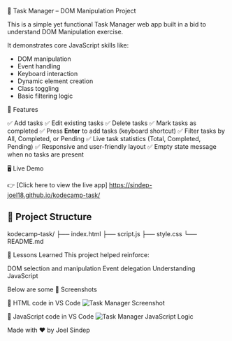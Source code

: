 📝 Task Manager – DOM Manipulation Project

This is a simple yet functional Task Manager web app built in a bid to understand DOM Manipulation exercise.

It demonstrates core JavaScript skills like:
- DOM manipulation
- Event handling
- Keyboard interaction
- Dynamic element creation
- Class toggling
- Basic filtering logic


🔧 Features

 ✅ Add tasks
 ✅ Edit existing tasks
 ✅ Delete tasks
 ✅ Mark tasks as completed
 ✅ Press **Enter** to add tasks (keyboard shortcut)
 ✅ Filter tasks by All, Completed, or Pending
 ✅ Live task statistics (Total, Completed, Pending)
 ✅ Responsive and user-friendly layout
 ✅ Empty state message when no tasks are present



🖥️ Live Demo

👉 [Click here to view the live app] https://sindep-joel18.github.io/kodecamp-task/




## 📁 Project Structure

kodecamp-task/
├── index.html
├── script.js
├── style.css
└── README.md

🧠 Lessons Learned
This project helped reinforce:

DOM selection and manipulation
Event delegation
Understanding JavaScript

Below are some 📸 Screenshots

🧩 HTML code in VS Code
![Task Manager Screenshot](https://github.com/user-attachments/assets/893cf9cc-0b9a-4f04-a9bf-321595696c0e)

🧠 JavaScript code in VS Code
![Task Manager JavaScript Logic](https://github.com/user-attachments/assets/d3fd0a6a-e9d0-48c7-9a09-7f7bc4d00404.png)

Made with ❤️ by Joel Sindep

